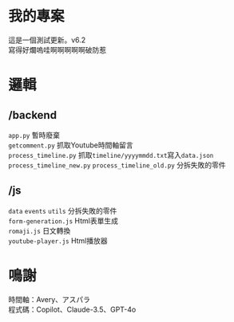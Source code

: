 # 我的專案
  這是一個測試更新。v6.2  
  寫得好爛嗚哇啊啊啊啊啊破防惹

# 邏輯
  ## /backend
  `app.py`  暫時廢棄  
  `getcomment.py`  抓取Youtube時間軸留言  
  `process_timeline.py`  抓取`timeline/yyyymmdd.txt`寫入`data.json`  
  `process_timeline_new.py` `process_timeline_old.py`  分拆失敗的零件  
  ## /js
  `data` `events` `utils`  分拆失敗的零件  
  `form-generation.js`  Html表單生成  
  `romaji.js`  日文轉換  
  `youtube-player.js`  Html播放器  

# 鳴謝
  時間軸：Avery、アスパラ  
  程式碼：Copilot、Claude-3.5、GPT-4o  
